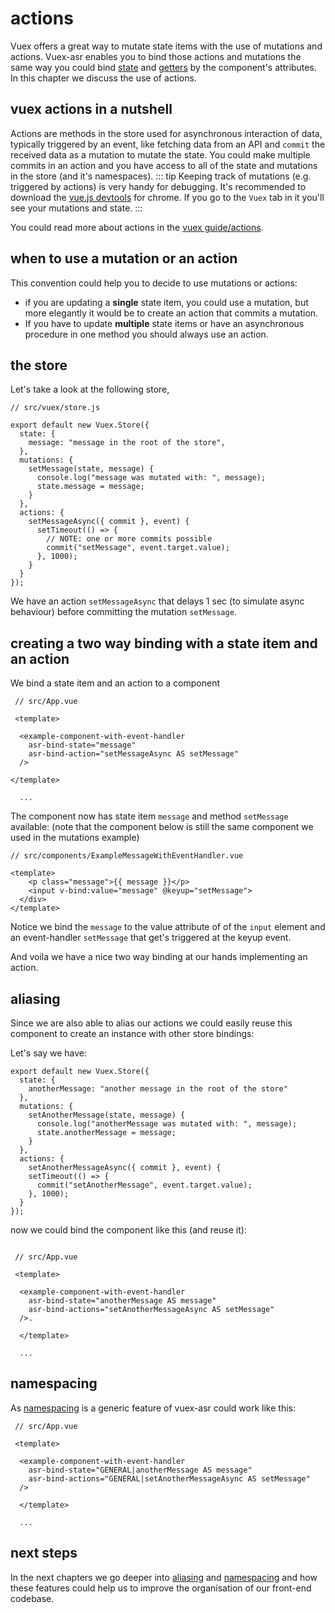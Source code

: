 # actions

Vuex offers a great way to mutate state items with the use of mutations and actions. Vuex-asr enables you to bind those actions and mutations the same way you could bind [state](./hello-world-example.html) and [getters](getters-example.html) by the component's attributes. In this chapter we discuss the use of actions.

## vuex actions in a nutshell

Actions are methods in the store used for asynchronous interaction of data, typically triggered by an event, like fetching data from an API and `commit` the received data as a mutation to mutate the state. You could make multiple commits in an action and you have access to all of the state and mutations in the store (and it's namespaces).
::: tip
Keeping track of mutations (e.g. triggered by actions) is very handy for debugging. It's recommended to download the [vue.js devtools](https://chrome.google.com/webstore/detail/vuejs-devtools/nhdogjmejiglipccpnnnanhbledajbpd) for chrome. If you go to the `Vuex` tab in it you'll see your mutations and state. 
:::

You could read more about actions in the [vuex guide/actions](https://vuex.vuejs.org/guide/actions.html).

## when to use a mutation or an action

This convention could help you to decide to use mutations or actions:
 - if you are updating a **single** state item, you could use a mutation, but more elegantly it would be to create an action that commits a mutation.
 - If you have to update **multiple** state items or have an asynchronous procedure in one method you should always use an action.

## the store
Let's take a look at the following store,

```js{5,8-11,14-19}
// src/vuex/store.js

export default new Vuex.Store({
  state: {
    message: "message in the root of the store",
  },
  mutations: {
    setMessage(state, message) {
      console.log("message was mutated with: ", message);
      state.message = message;
    }
  },
  actions: {
    setMessageAsync({ commit }, event) {
      setTimeout(() => {
        // NOTE: one or more commits possible
        commit("setMessage", event.target.value);
      }, 1000);
    }
  }
});
```
We have an action `setMessageAsync` that delays 1 sec (to simulate async behaviour) before committing the mutation `setMessage`.

## creating a two way binding with a state item and an action

We bind a state item and an action to a component

```vue{6,7}
 // src/App.vue
 
 <template> 
 
  <example-component-with-event-handler
    asr-bind-state="message"
    asr-bind-action="setMessageAsync AS setMessage"
  />

</template>
  
  ...
```
The component now has state item `message` and method `setMessage` available: 
(note that the component below is still the same component we used in the mutations example)

```vue{5}
// src/components/ExampleMessageWithEventHandler.vue

<template>
    <p class="message">{{ message }}</p>
    <input v-bind:value="message" @keyup="setMessage">
  </div>
</template>
```
Notice we bind the `message` to the value attribute of of the `input` element and an event-handler `setMessage` that get's triggered at the keyup event.

And voila we have a nice two way binding at our hands implementing an action.

## aliasing

Since we are also able to alias our actions we could easily reuse this component to create an instance with other store bindings:

Let's say we have:
```js{3,6-9,12-15}
export default new Vuex.Store({
  state: {
    anotherMessage: "another message in the root of the store"
  },
  mutations: {
    setAnotherMessage(state, message) {
      console.log("anotherMessage was mutated with: ", message);
      state.anotherMessage = message;
    }
  },
  actions: {
    setAnotherMessageAsync({ commit }, event) {
    setTimeout(() => {
      commit("setAnotherMessage", event.target.value);
    }, 1000);
  }
});
```
now we could bind the component like this (and reuse it):

```vue{7,8}

 // src/App.vue
 
 <template> 
 
  <example-component-with-event-handler
    asr-bind-state="anotherMessage AS message"
    asr-bind-actions="setAnotherMessageAsync AS setMessage"
  />. 

  </template>
  
  ...
```

## namespacing

As [namespacing](./namespacing.html) is a generic feature of vuex-asr could work like this:

```vue{6,7}
 // src/App.vue
 
 <template> 
 
  <example-component-with-event-handler
    asr-bind-state="GENERAL|anotherMessage AS message"
    asr-bind-actions="GENERAL|setAnotherMessageAsync AS setMessage"
  />

  </template>
  
  ...
```
## next steps

In the next chapters we go deeper into [aliasing](./aliasing.html) and [namespacing](./namespacing.html) and how these features could help us to improve the organisation of our front-end codebase. 
